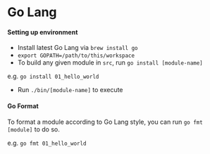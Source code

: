 # Go Lang

#### Setting up environment

-  Install latest Go Lang via `brew install go`
- `export GOPATH=/path/to/this/workspace`
- To build any given module in `src`, run `go install [module-name]`

e.g. `go install 01_hello_world`

- Run `./bin/[module-name]` to execute

#### Go Format

To format a module according to Go Lang style, you can run
`go fmt [module]` to do so.

e.g. `go fmt 01_hello_world`